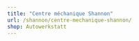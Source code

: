 ```yaml
---
title: "Centre méchanique Shannon"
url: /shannon/centre-mechanique-shannon/
shop: Autowerkstatt
---
```

